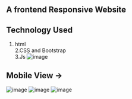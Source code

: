 ## A frontend Responsive Website
## Technology Used
1. html<br/> 
2.CSS and Bootstrap <br/>
3.Js
![image](https://github.com/UtshoData/replyMind_Website/assets/157609050/a1255dab-9091-4f70-a2c9-e90323c0620e)
## Mobile View ->
![image](https://github.com/UtshoData/replyMind_Website/assets/157609050/48f8d192-e5d7-498d-b54f-1aa2f00a248e)
![image](https://github.com/UtshoData/replyMind_Website/assets/157609050/6b09b70b-1211-4eb7-995f-0524f84b2878)
![image](https://github.com/UtshoData/replyMind_Website/assets/157609050/fa6aafc7-7801-4532-b34f-54569a9982ca)



>
